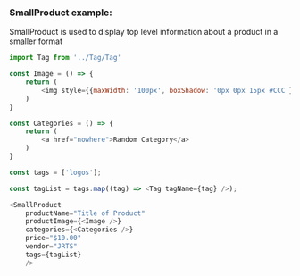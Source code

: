 ### SmallProduct example:

SmallProduct is used to display top level information about a product in a smaller format

```js
import Tag from '../Tag/Tag'

const Image = () => {
    return (
        <img style={{maxWidth: '100px', boxShadow: '0px 0px 15px #CCC'}} src={`https://cdn.sanity.io/images/zlybple6/production/919fe5fca6a5af2c13382047fe0179854b3e9539-1000x1000.png?w=800&h=800&fit=crop&fm=webp`} />
    )
}

const Categories = () => {
    return (
        <a href="nowhere">Random Category</a>
    )
}

const tags = ['logos'];

const tagList = tags.map((tag) => <Tag tagName={tag} />);

<SmallProduct
    productName="Title of Product"
    productImage={<Image />}
    categories={<Categories />}
    price="$10.00"
    vendor="JRTS"
    tags={tagList}
    />
```